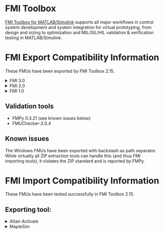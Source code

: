 # FMI Toolbox

[FMI Toolbox for MATLAB/Simulink](https://modelon.com/fmi-toolbox/) supports all major workflows in control system development and system integration for virtual prototyping, from design and sizing to optimization and MIL/SIL/HIL validation & verification testing in MATLAB/Simulink.

# FMI Export Compatibility Information

These FMUs have been exported by FMI Toolbox 2.15.

<details>
<summary>FMI 3.0</summary>

| **FMI-3.0** | **x86_64-windows** | **x86_64-linux** |
| :--- | --- | --- |
| Continuous | [CS](fmus/FMIToolbox_2.15/3.0/cs/x86_64-windows/Continuous/Continuous.fmu) | [CS](fmus/FMIToolbox_2.15/3.0/cs/x86_64-linux/Continuous/Continuous.fmu) |
| Discontinuities | [CS](fmus/FMIToolbox_2.15/3.0/cs/x86_64-windows/Discontinuities/Discontinuities.fmu) | [CS](fmus/FMIToolbox_2.15/3.0/cs/x86_64-linux/Discontinuities/Discontinuities.fmu) |
| EmbeddedCode | [CS](fmus/FMIToolbox_2.15/3.0/cs/x86_64-windows/EmbeddedCode/EmbeddedCode.fmu) | [CS](fmus/FMIToolbox_2.15/3.0/cs/x86_64-linux/EmbeddedCode/EmbeddedCode.fmu) |
| IntegrateSignal | [CS](fmus/FMIToolbox_2.15/3.0/cs/x86_64-windows/IntegrateSignal/IntegrateSignal.fmu) | [CS](fmus/FMIToolbox_2.15/3.0/cs/x86_64-linux/IntegrateSignal/IntegrateSignal.fmu) |
| Signal_Attributes | [CS](fmus/FMIToolbox_2.15/3.0/cs/x86_64-windows/Signal_Attributes/Signal_Attributes.fmu) | [CS](fmus/FMIToolbox_2.15/3.0/cs/x86_64-linux/Signal_Attributes/Signal_Attributes.fmu) |

</details>

<details>
<summary>FMI 2.0</summary>

| **FMI-2.0** | **win64** | **linux64** |
| :--- | --- | --- |
| Continuous | [ME](fmus/FMIToolbox_2.15/2.0/me/win64/Continuous/Continuous.fmu), [CS](fmus/FMIToolbox_2.15/2.0/cs/win64/Continuous/Continuous.fmu) | [ME](fmus/FMIToolbox_2.15/2.0/me/linux64/Continuous/Continuous.fmu), [CS](fmus/FMIToolbox_2.15/2.0/cs/linux64/Continuous/Continuous.fmu) |
| Discontinuities | [ME](fmus/FMIToolbox_2.15/2.0/me/win64/Discontinuities/Discontinuities.fmu), [CS](fmus/FMIToolbox_2.15/2.0/cs/win64/Discontinuities/Discontinuities.fmu) | [ME](fmus/FMIToolbox_2.15/2.0/me/linux64/Discontinuities/Discontinuities.fmu), [CS](fmus/FMIToolbox_2.15/2.0/cs/linux64/Discontinuities/Discontinuities.fmu) |
| EmbeddedCode | [ME](fmus/FMIToolbox_2.15/2.0/me/win64/EmbeddedCode/EmbeddedCode.fmu), [CS](fmus/FMIToolbox_2.15/2.0/cs/win64/EmbeddedCode/EmbeddedCode.fmu) | [ME](fmus/FMIToolbox_2.15/2.0/me/linux64/EmbeddedCode/EmbeddedCode.fmu), [CS](fmus/FMIToolbox_2.15/2.0/cs/linux64/EmbeddedCode/EmbeddedCode.fmu) |
| IntegrateSignal | [ME](fmus/FMIToolbox_2.15/2.0/me/win64/IntegrateSignal/IntegrateSignal.fmu), [CS](fmus/FMIToolbox_2.15/2.0/cs/win64/IntegrateSignal/IntegrateSignal.fmu) | [ME](fmus/FMIToolbox_2.15/2.0/me/linux64/IntegrateSignal/IntegrateSignal.fmu), [CS](fmus/FMIToolbox_2.15/2.0/cs/linux64/IntegrateSignal/IntegrateSignal.fmu) |
| Signal_Attributes | [ME](fmus/FMIToolbox_2.15/2.0/me/win64/Signal_Attributes/Signal_Attributes.fmu), [CS](fmus/FMIToolbox_2.15/2.0/cs/win64/Signal_Attributes/Signal_Attributes.fmu) | [ME](fmus/FMIToolbox_2.15/2.0/me/linux64/Signal_Attributes/Signal_Attributes.fmu), [CS](fmus/FMIToolbox_2.15/2.0/cs/linux64/Signal_Attributes/Signal_Attributes.fmu) |

</details>

<details>
<summary>FMI 1.0</summary>

| **FMI-1.0** | **win64** | **linux64** |
| :--- | --- | --- |
| Continuous | [ME](fmus/FMIToolbox_2.15/1.0/me/win64/Continuous/Continuous.fmu), [CS](fmus/FMIToolbox_2.15/1.0/cs/win64/Continuous/Continuous.fmu) | [ME](fmus/FMIToolbox_2.15/1.0/me/linux64/Continuous/Continuous.fmu), [CS](fmus/FMIToolbox_2.15/1.0/cs/linux64/Continuous/Continuous.fmu) |
| Discontinuities | [ME](fmus/FMIToolbox_2.15/1.0/me/win64/Discontinuities/Discontinuities.fmu), [CS](fmus/FMIToolbox_2.15/1.0/cs/win64/Discontinuities/Discontinuities.fmu) | [ME](fmus/FMIToolbox_2.15/1.0/me/linux64/Discontinuities/Discontinuities.fmu), [CS](fmus/FMIToolbox_2.15/1.0/cs/linux64/Discontinuities/Discontinuities.fmu) |
| EmbeddedCode | [ME](fmus/FMIToolbox_2.15/1.0/me/win64/EmbeddedCode/EmbeddedCode.fmu), [CS](fmus/FMIToolbox_2.15/1.0/cs/win64/EmbeddedCode/EmbeddedCode.fmu) | [ME](fmus/FMIToolbox_2.15/1.0/me/linux64/EmbeddedCode/EmbeddedCode.fmu), [CS](fmus/FMIToolbox_2.15/1.0/cs/linux64/EmbeddedCode/EmbeddedCode.fmu) |
| IntegrateSignal | [ME](fmus/FMIToolbox_2.15/1.0/me/win64/IntegrateSignal/IntegrateSignal.fmu), [CS](fmus/FMIToolbox_2.15/1.0/cs/win64/IntegrateSignal/IntegrateSignal.fmu) | [ME](fmus/FMIToolbox_2.15/1.0/me/linux64/IntegrateSignal/IntegrateSignal.fmu), [CS](fmus/FMIToolbox_2.15/1.0/cs/linux64/IntegrateSignal/IntegrateSignal.fmu) |
| Signal_Attributes | [ME](fmus/FMIToolbox_2.15/1.0/me/win64/Signal_Attributes/Signal_Attributes.fmu), [CS](fmus/FMIToolbox_2.15/1.0/cs/win64/Signal_Attributes/Signal_Attributes.fmu) | [ME](fmus/FMIToolbox_2.15/1.0/me/linux64/Signal_Attributes/Signal_Attributes.fmu), [CS](fmus/FMIToolbox_2.15/1.0/cs/linux64/Signal_Attributes/Signal_Attributes.fmu) |

</details>

## Validation tools
* FMPy 0.3.21 (see known issues below)
* FMUChecker-2.0.4

## Known issues
The Windows FMUs have been exported with backslash as path separator. While virtually all ZIP extraction tools can handle this (and thus FMI importing tools), it violates the ZIP standard and is reported by FMPy.

# FMI Import Compatibility Information

These FMUs have been tested successfully in FMI Toolbox 2.15.

## Exporting tool:

<details>
<summary>Altair-Activate</summary>

### [Altair-Activate 2020](https://github.com/altairengineering/fmus)

| **FMI-2.0** | **linux64** |
| :--- | --- |
| ActivateRC | ME, CS |
| Arenstorf | ME, CS |
| Boocwen | ME, CS |
| CVLoop | ME, CS |
| DiscreteController | ME, CS |
| Pendulum | ME, CS |
</details>

<details>
<summary>MapleSim</summary>

### [MapleSim 2023](https://github.com/Maplesoft-fmigroup/MapleSim_FMI)

| **FMI-2.0** | **linux64** |
| :--- | --- |
| ControlledTemperature | ME, CS |
| CoupledClutches | ME, CS |
| Rectifier | ME, CS |

</details>
